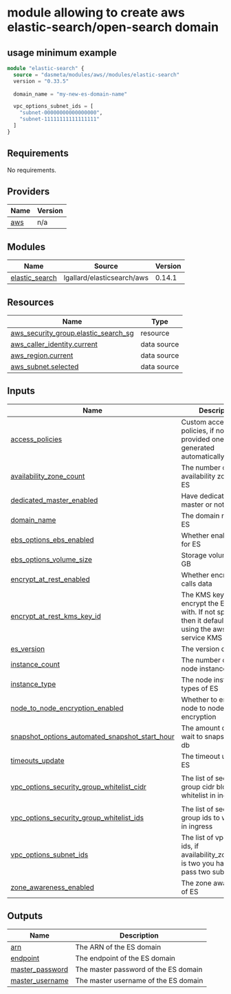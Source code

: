 # module allowing to create aws elastic-search/open-search domain

## usage minimum example
```terraform
module "elastic-search" {
  source = "dasmeta/modules/aws//modules/elastic-search"
  version = "0.33.5"
 
  domain_name = "my-new-es-domain-name"

  vpc_options_subnet_ids = [
    "subnet-00000000000000000",
    "subnet-11111111111111111"
  ]
}
```


<!-- BEGIN_TF_DOCS -->
## Requirements

No requirements.

## Providers

| Name | Version |
|------|---------|
| <a name="provider_aws"></a> [aws](#provider\_aws) | n/a |

## Modules

| Name | Source | Version |
|------|--------|---------|
| <a name="module_elastic_search"></a> [elastic\_search](#module\_elastic\_search) | lgallard/elasticsearch/aws | 0.14.1 |

## Resources

| Name | Type |
|------|------|
| [aws_security_group.elastic_search_sg](https://registry.terraform.io/providers/hashicorp/aws/latest/docs/resources/security_group) | resource |
| [aws_caller_identity.current](https://registry.terraform.io/providers/hashicorp/aws/latest/docs/data-sources/caller_identity) | data source |
| [aws_region.current](https://registry.terraform.io/providers/hashicorp/aws/latest/docs/data-sources/region) | data source |
| [aws_subnet.selected](https://registry.terraform.io/providers/hashicorp/aws/latest/docs/data-sources/subnet) | data source |

## Inputs

| Name | Description | Type | Default | Required |
|------|-------------|------|---------|:--------:|
| <a name="input_access_policies"></a> [access\_policies](#input\_access\_policies) | Custom access policies, if not provided one being generated automatically | `string` | `""` | no |
| <a name="input_availability_zone_count"></a> [availability\_zone\_count](#input\_availability\_zone\_count) | The number of availability zones of ES | `number` | `2` | no |
| <a name="input_dedicated_master_enabled"></a> [dedicated\_master\_enabled](#input\_dedicated\_master\_enabled) | Have dedicated master or not for ES | `bool` | `false` | no |
| <a name="input_domain_name"></a> [domain\_name](#input\_domain\_name) | The domain name of ES | `string` | n/a | yes |
| <a name="input_ebs_options_ebs_enabled"></a> [ebs\_options\_ebs\_enabled](#input\_ebs\_options\_ebs\_enabled) | Whether enable EBS for ES | `bool` | `true` | no |
| <a name="input_ebs_options_volume_size"></a> [ebs\_options\_volume\_size](#input\_ebs\_options\_volume\_size) | Storage volume size in GB | `number` | `10` | no |
| <a name="input_encrypt_at_rest_enabled"></a> [encrypt\_at\_rest\_enabled](#input\_encrypt\_at\_rest\_enabled) | Whether encrypt rest calls data | `bool` | `false` | no |
| <a name="input_encrypt_at_rest_kms_key_id"></a> [encrypt\_at\_rest\_kms\_key\_id](#input\_encrypt\_at\_rest\_kms\_key\_id) | The KMS key id to encrypt the ES domain with. If not specified then it defaults to using the aws/es service KMS key | `string` | `"alias/aws/es"` | no |
| <a name="input_es_version"></a> [es\_version](#input\_es\_version) | The version of ES | `string` | `"7.1"` | no |
| <a name="input_instance_count"></a> [instance\_count](#input\_instance\_count) | The number of ES node instances | `number` | `2` | no |
| <a name="input_instance_type"></a> [instance\_type](#input\_instance\_type) | The node instance types of ES | `string` | `"t3.small.elasticsearch"` | no |
| <a name="input_node_to_node_encryption_enabled"></a> [node\_to\_node\_encryption\_enabled](#input\_node\_to\_node\_encryption\_enabled) | Whether to enable node to node encryption | `bool` | `true` | no |
| <a name="input_snapshot_options_automated_snapshot_start_hour"></a> [snapshot\_options\_automated\_snapshot\_start\_hour](#input\_snapshot\_options\_automated\_snapshot\_start\_hour) | The amount of ours to wait to snapshot of ES db | `number` | `0` | no |
| <a name="input_timeouts_update"></a> [timeouts\_update](#input\_timeouts\_update) | The timeout update of ES | `string` | `null` | no |
| <a name="input_vpc_options_security_group_whitelist_cidr"></a> [vpc\_options\_security\_group\_whitelist\_cidr](#input\_vpc\_options\_security\_group\_whitelist\_cidr) | The list of security group cidr blocks to whitelist in ingress | `list(string)` | <pre>[<br>  "0.0.0.0/0"<br>]</pre> | no |
| <a name="input_vpc_options_security_group_whitelist_ids"></a> [vpc\_options\_security\_group\_whitelist\_ids](#input\_vpc\_options\_security\_group\_whitelist\_ids) | The list of security group ids to whitelist in ingress | `list(string)` | `[]` | no |
| <a name="input_vpc_options_subnet_ids"></a> [vpc\_options\_subnet\_ids](#input\_vpc\_options\_subnet\_ids) | The list of vpc subnet ids, if availability\_zone\_count is two you have to pass two subnet ids | `list(string)` | n/a | yes |
| <a name="input_zone_awareness_enabled"></a> [zone\_awareness\_enabled](#input\_zone\_awareness\_enabled) | The zone awareness of ES | `bool` | `true` | no |

## Outputs

| Name | Description |
|------|-------------|
| <a name="output_arn"></a> [arn](#output\_arn) | The ARN of the ES domain |
| <a name="output_endpoint"></a> [endpoint](#output\_endpoint) | The endpoint of the ES domain |
| <a name="output_master_password"></a> [master\_password](#output\_master\_password) | The master password of the ES domain |
| <a name="output_master_username"></a> [master\_username](#output\_master\_username) | The master username of the ES domain |
<!-- END_TF_DOCS -->